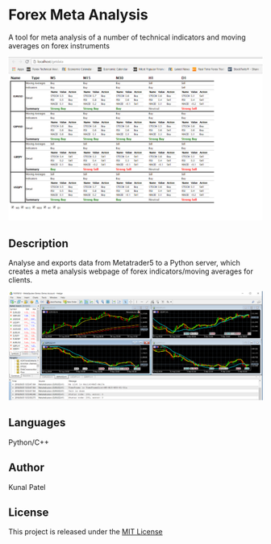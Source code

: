 # Forex Meta Analysis
A tool for meta analysis of a number of technical indicators and moving averages on forex instruments 

![Screenshot](https://github.com/kpatel122/Forex-Meta-Analysis/blob/master/Images/forexs.png)

## Description
Analyse and exports data from Metatrader5 to a Python server, which creates a meta analysis webpage of forex indicators/moving averages
for clients. 

![Screenshot](https://github.com/kpatel122/Forex-Meta-Analysis/blob/master/Images/metatrader.png)

## Languages
Python/C++

## Author
Kunal Patel

## License
This project is released under the [MIT License](https://opensource.org/licenses/MIT) 


